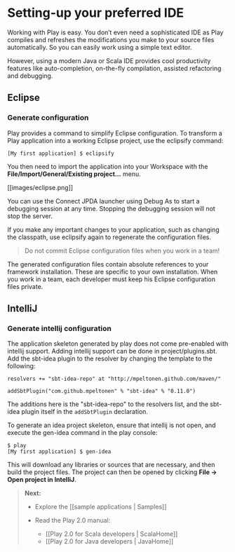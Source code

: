 # Setting-up your preferred IDE

Working with Play is easy. You don’t even need a sophisticated IDE as Play compiles and refreshes the modifications you make to your source files automatically. So you can easily work using a simple text editor.

However, using a modern Java or Scala IDE provides cool productivity features like auto-completion, on-the-fly compilation, assisted refactoring and debugging.

## Eclipse

### Generate configuration

Play provides a command to simplify Eclipse configuration. To transform a Play application into a working Eclipse project, use the eclipsify command:

```
[My first application] $ eclipsify
```

You then need to import the application into your Workspace with the **File/Import/General/Existing project…** menu.

[[images/eclipse.png]] 

You can use the Connect JPDA launcher using Debug As to start a debugging session at any time. Stopping the debugging session will not stop the server.

If you make any important changes to your application, such as changing the classpath, use eclipsify again to regenerate the configuration files.

> Do not commit Eclipse configuration files when you work in a team!

The generated configuration files contain absolute references to your framework installation. These are specific to your own installation. When you work in a team, each developer must keep his Eclipse configuration files private.

## IntelliJ

### Generate intellij configuration

The application skeleton generated by play does not come pre-enabled with intellij support. Adding intellij support can be done in project/plugins.sbt. Add the sbt-idea plugin to the resolver by changing the template to the following:

```
resolvers += "sbt-idea-repo" at "http://mpeltonen.github.com/maven/"

addSbtPlugin("com.github.mpeltonen" % "sbt-idea" % "0.11.0")
```

The additions here is the "sbt-idea-repo" to the resolvers list, and the sbt-idea plugin itself in the `addSbtPlugin` declaration.

To generate an idea project skeleton, ensure that intellij is not open, and execute the gen-idea command in the play console:

```
$ play
[My first application] $ gen-idea
```

This will download any libraries or sources that are necessary, and then build the project files. The project can then be opened by clicking **File -> Open project in IntelliJ**.

> **Next:** 
>
> - Explore the [[sample applications | Samples]]
>
> - Read the Play 2.0 manual:
>     - [[Play 2.0 for Scala developers | ScalaHome]]
>     - [[Play 2.0 for Java developers | JavaHome]]

